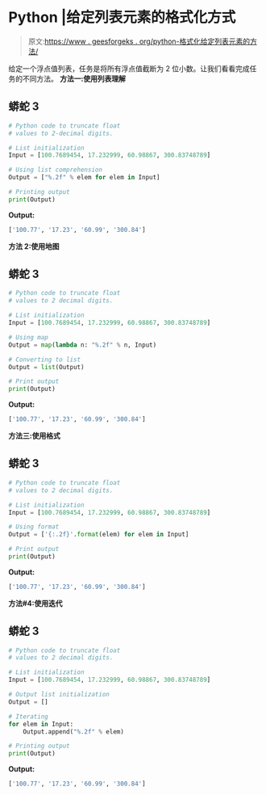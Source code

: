 # Python |给定列表元素的格式化方式

> 原文:[https://www . geesforgeks . org/python-格式化给定列表元素的方法/](https://www.geeksforgeeks.org/python-ways-to-format-elements-of-given-list/)

给定一个浮点值列表，任务是将所有浮点值截断为 2 位小数。让我们看看完成任务的不同方法。
**方法一:使用列表理解**

## 蟒蛇 3

```py
# Python code to truncate float
# values to 2-decimal digits.

# List initialization
Input = [100.7689454, 17.232999, 60.98867, 300.83748789]

# Using list comprehension
Output = ["%.2f" % elem for elem in Input]

# Printing output
print(Output)
```

**Output:** 

```py
['100.77', '17.23', '60.99', '300.84']
```

**方法 2:使用地图**

## 蟒蛇 3

```py
# Python code to truncate float
# values to 2 decimal digits.

# List initialization
Input = [100.7689454, 17.232999, 60.98867, 300.83748789]

# Using map
Output = map(lambda n: "%.2f" % n, Input)

# Converting to list
Output = list(Output)

# Print output
print(Output)
```

**Output:** 

```py
['100.77', '17.23', '60.99', '300.84']
```

**方法三:使用格式**

## 蟒蛇 3

```py
# Python code to truncate float
# values to 2 decimal digits.

# List initialization
Input = [100.7689454, 17.232999, 60.98867, 300.83748789]

# Using format
Output = ['{:.2f}'.format(elem) for elem in Input]

# Print output
print(Output)
```

**Output:** 

```py
['100.77', '17.23', '60.99', '300.84']
```

**方法#4:使用迭代**

## 蟒蛇 3

```py
# Python code to truncate float
# values to 2 decimal digits.

# List initialization
Input = [100.7689454, 17.232999, 60.98867, 300.83748789]

# Output list initialization
Output = []

# Iterating
for elem in Input:
    Output.append("%.2f" % elem)

# Printing output
print(Output)
```

**Output:** 

```py
['100.77', '17.23', '60.99', '300.84']
```